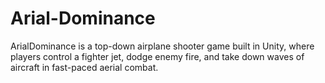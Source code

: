 # Arial-Dominance
ArialDominance is a top-down airplane shooter game built in Unity, where players control a fighter jet, dodge enemy fire, and take down waves of aircraft in fast-paced aerial combat.
